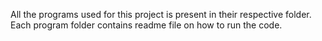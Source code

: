 All the programs used for this project is present in their respective folder.
Each program folder contains readme file on how to run the code.